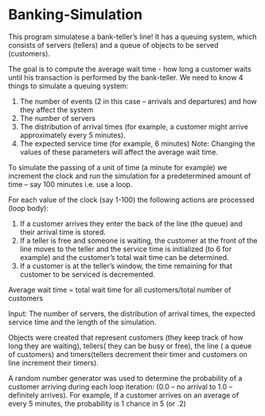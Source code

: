 # Banking-Simulation

This program simulatese a bank-teller’s line! It has a queuing system, which consists of servers (tellers) and a queue of objects to be served (customers).

The goal is to compute the average wait time - how long a customer waits until his transaction is performed by the bank-teller.  We need to know 4 things to simulate a queuing system:

  1.	The number of events (2 in this case – arrivals and departures) and how they affect the system
  2.	The number of servers  
  3.	The distribution of arrival times (for example, a customer might arrive approximately every 5 minutes).
  4.	The expected service time (for example, 6 minutes)
  Note: Changing the values of these parameters will affect the average wait time.

To simulate the passing of a unit of time (a minute for example) we increment the clock and run the simulation for a predetermined amount of time – say 100 minutes i.e. use a loop.

For each value of the clock (say 1-100) the following actions are processed (loop body):
  1.	If a customer arrives they enter the back of the line (the queue) and their arrival time is stored.
  2.	If a teller is free and someone is waiting, the customer at the front of the line moves to the teller and the service time is           initialized (to 6 for example) and the customer’s total wait time can be determined.
  3.	If a customer is at the teller’s window, the time remaining for that customer to be serviced is decremented.

Average wait time = total wait time for all customers/total number of customers

Input: The number of servers, the distribution of arrival times, the expected service time and the length of the simulation.

Objects were created that represent customers (they keep track of how long they are waiting), tellers( they can be busy or free), the line ( a queue of customers) and timers(tellers decrement their timer and customers on line increment their timers).

A random number generator was used to determine the probability of a customer arriving during each loop iteration: (0.0 – no arrival to 1.0 – definitely arrives). For example, if a customer arrives on an average of every 5 minutes, the probability is 1 chance in 5 (or .2)

